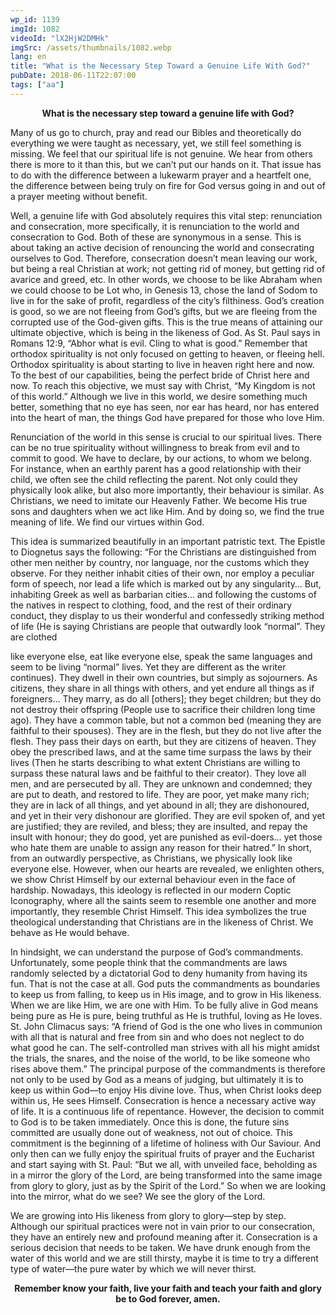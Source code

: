 ```yaml
---
wp_id: 1139
imgId: 1082
videoId: "lX2HjW2DMHk"
imgSrc: /assets/thumbnails/1082.webp
lang: en
title: "What is the Necessary Step Toward a Genuine Life With God?"
pubDate: 2018-06-11T22:07:00
tags: ["aa"]
---
```


<p style="text-align: center;"><strong>What is the necessary step toward a genuine life with God?</strong></p>
<p>Many of us go to church, pray and read our Bibles and theoretically do everything we were taught as necessary, yet, we still feel something is missing. We feel that our spiritual life is not genuine. We hear from others there is more to it than this, but we can’t put our hands on it. That issue has to do with the difference between a lukewarm prayer and a heartfelt one, the difference between being truly on fire for God versus going in and out of a prayer meeting without benefit.</p>
<p>Well, a genuine life with God absolutely requires this vital step: renunciation and consecration, more specifically, it is renunciation to the world and consecration to God. Both of these are synonymous in a sense. This is about taking an active decision of renouncing the world and consecrating ourselves to God. Therefore, consecration doesn’t mean leaving our work, but being a real Christian at work; not getting rid of money, but getting rid of avarice and greed, etc. In other words, we choose to be like Abraham when we could choose to be Lot who, in Genesis 13, chose the land of Sodom to live in for the sake of profit, regardless of the city’s filthiness. God’s creation is good, so we are not fleeing from God’s gifts, but we are fleeing from the corrupted use of the God-given gifts. This is the true means of attaining our ultimate objective, which is being in the likeness of God. As St. Paul says in Romans 12:9, “Abhor what is evil. Cling to what is good.” Remember that orthodox spirituality is not only focused on getting to heaven, or fleeing hell. Orthodox spirituality is about starting to live in heaven right here and now. To the best of our capabilities, being the perfect bride of Christ here and now. To reach this objective, we must say with Christ, “My Kingdom is not of this world.” Although we live in this world, we desire something much better, something that no eye has seen, nor ear has heard, nor has entered into the heart of man, the things God have prepared for those who love Him.</p>
<p>Renunciation of the world in this sense is crucial to our spiritual lives. There can be no true spirituality without willingness to break from evil and to commit to good. We have to declare, by our actions, to whom we belong. For instance, when an earthly parent has a good relationship with their child, we often see the child reflecting the parent. Not only could they physically look alike, but also more importantly, their behaviour is similar. As Christians, we need to imitate our Heavenly Father. We become His true sons and daughters when we act like Him. And by doing so, we find the true meaning of life. We find our virtues within God.</p>
<p>This idea is summarized beautifully in an important patristic text. The Epistle to Diognetus says the following: “For the Christians are distinguished from other men neither by country, nor language, nor the customs which they observe. For they neither inhabit cities of their own, nor employ a peculiar form of speech, nor lead a life which is marked out by any singularity… But, inhabiting Greek as well as barbarian cities… and following the customs of the natives in respect to clothing, food, and the rest of their ordinary conduct, they display to us their wonderful and confessedly striking method of life (He is saying Christians are people that outwardly look “normal”. They are clothed</p>
<p>like everyone else, eat like everyone else, speak the same languages and seem to be living “normal” lives. Yet they are different as the writer continues). They dwell in their own countries, but simply as sojourners. As citizens, they share in all things with others, and yet endure all things as if foreigners… They marry, as do all [others]; they beget children; but they do not destroy their offspring (People use to sacrifice their children long time ago). They have a common table, but not a common bed (meaning they are faithful to their spouses). They are in the flesh, but they do not live after the flesh. They pass their days on earth, but they are citizens of heaven. They obey the prescribed laws, and at the same time surpass the laws by their lives (Then he starts describing to what extent Christians are willing to surpass these natural laws and be faithful to their creator). They love all men, and are persecuted by all. They are unknown and condemned; they are put to death, and restored to life. They are poor, yet make many rich; they are in lack of all things, and yet abound in all; they are dishonoured, and yet in their very dishonour are glorified. They are evil spoken of, and yet are justified; they are reviled, and bless; they are insulted, and repay the insult with honour; they do good, yet are punished as evil-doers… yet those who hate them are unable to assign any reason for their hatred.” In short, from an outwardly perspective, as Christians, we physically look like everyone else. However, when our hearts are revealed, we enlighten others, we show Christ Himself by our external behaviour even in the face of hardship. Nowadays, this ideology is reflected in our modern Coptic Iconography, where all the saints seem to resemble one another and more importantly, they resemble Christ Himself. This idea symbolizes the true theological understanding that Christians are in the likeness of Christ. We behave as He would behave.</p>
<p>In hindsight, we can understand the purpose of God’s commandments. Unfortunately, some people think that the commandments are laws randomly selected by a dictatorial God to deny humanity from having its fun. That is not the case at all. God puts the commandments as boundaries to keep us from falling, to keep us in His image, and to grow in His likeness. When we are like Him, we are one with Him. To be fully alive in God means being pure as He is pure, being truthful as He is truthful, loving as He loves. St. John Climacus says: “A friend of God is the one who lives in communion with all that is natural and free from sin and who does not neglect to do what good he can. The self-controlled man strives with all his might amidst the trials, the snares, and the noise of the world, to be like someone who rises above them.” The principal purpose of the commandments is therefore not only to be used by God as a means of judging, but ultimately it is to keep us within God—to enjoy His divine love. Thus, when Christ looks deep within us, He sees Himself. Consecration is hence a necessary active way of life. It is a continuous life of repentance. However, the decision to commit to God is to be taken immediately. Once this is done, the future sins committed are usually done out of weakness, not out of choice. This commitment is the beginning of a lifetime of holiness with Our Saviour. And only then can we fully enjoy the spiritual fruits of prayer and the Eucharist and start saying with St. Paul: “But we all, with unveiled face, beholding as in a mirror the glory of the Lord, are being transformed into the same image from glory to glory, just as by the Spirit of the Lord.” So when we are looking into the mirror, what do we see? We see the glory of the Lord.</p>
<p>We are growing into His likeness from glory to glory—step by step. Although our spiritual practices were not in vain prior to our consecration, they have an entirely new and profound meaning after it. Consecration is a serious decision that needs to be taken. We have drunk enough from the water of this world and we are still thirsty, maybe it is time to try a different type of water—the pure water by which we will never thirst.</p>
<p style="text-align: center;"><strong>Remember know your faith, live your faith and teach your faith and glory be to God forever, amen.</strong></p>
